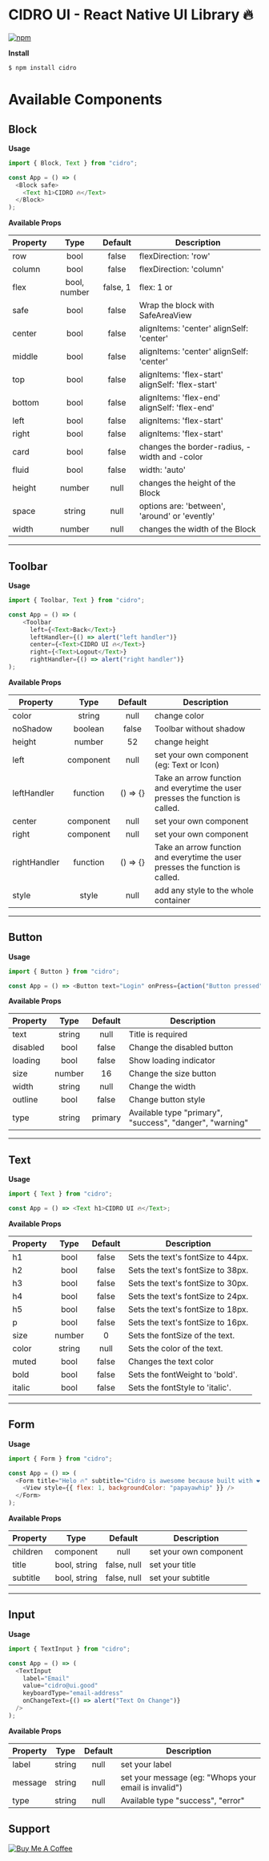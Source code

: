 # CIDRO UI - React Native UI Library 🔥

[![npm](https://img.shields.io/npm/dt/cidro?color=blue&style=for-the-badge)](https://www.npmjs.com/package/cidro)

**Install**

```
$ npm install cidro
```

# Available Components

## Block

**Usage**

```javascript
import { Block, Text } from "cidro";

const App = () => (
  <Block safe>
    <Text h1>CIDRO 🔥</Text>
  </Block>
);
```

**Available Props**

| Property |     Type     | Default  | Description                                      |
| -------- | :----------: | :------: | ------------------------------------------------ |
| row      |     bool     |  false   | flexDirection: 'row'                             |
| column   |     bool     |  false   | flexDirection: 'column'                          |
| flex     | bool, number | false, 1 | flex: 1 or <yourNumber>                          |
| safe     |     bool     |  false   | Wrap the block with SafeAreaView                 |
| center   |     bool     |  false   | alignItems: 'center' alignSelf: 'center'         |
| middle   |     bool     |  false   | alignItems: 'center' alignSelf: 'center'         |
| top      |     bool     |  false   | alignItems: 'flex-start' alignSelf: 'flex-start' |
| bottom   |     bool     |  false   | alignItems: 'flex-end' alignSelf: 'flex-end'     |
| left     |     bool     |  false   | alignItems: 'flex-start'                         |
| right    |     bool     |  false   | alignItems: 'flex-start'                         |
| card     |     bool     |  false   | changes the border-radius, -width and -color     |
| fluid    |     bool     |  false   | width: 'auto'                                    |
| height   |    number    |   null   | changes the height of the Block                  |
| space    |    string    |   null   | options are: 'between', 'around' or 'evently'    |
| width    |    number    |   null   | changes the width of the Block                   |

---

## Toolbar

**Usage**

```javascript
import { Toolbar, Text } from "cidro";

const App = () => (
    <Toolbar
      left={<Text>Back</Text>}
      leftHandler={() => alert("left handler")}
      center={<Text>CIDRO UI 🔥</Text>}
      right={<Text>Logout</Text>}
      rightHandler={() => alert("right handler")}
);
```

**Available Props**

| Property     |   Type    | Default  | Description                                                                   |
| ------------ | :-------: | :------: | ----------------------------------------------------------------------------- |
| color        |  string   |   null   | change color                                                                  |
| noShadow     |  boolean  |  false   | Toolbar without shadow                                                        |
| height       |  number   |    52    | change height                                                                 |
| left         | component |   null   | set your own component (eg: Text or Icon)                                     |
| leftHandler  | function  | () => {} | Take an arrow function and everytime the user presses the function is called. |
| center       | component |   null   | set your own component                                                        |
| right        | component |   null   | set your own component                                                        |
| rightHandler | function  | () => {} | Take an arrow function and everytime the user presses the function is called. |
| style        |   style   |   null   | add any style to the whole container                                          |

---

## Button

**Usage**

```javascript
import { Button } from "cidro";

const App = () => <Button text="Login" onPress={action("Button pressed")} />;
```

**Available Props**

| Property |  Type  | Default | Description                                              |
| -------- | :----: | :-----: | -------------------------------------------------------- |
| text     | string |  null   | Title is required                                        |
| disabled |  bool  |  false  | Change the disabled button                               |
| loading  |  bool  |  false  | Show loading indicator                                   |
| size     | number |   16    | Change the size button                                   |
| width    | string |  null   | Change the width                                         |
| outline  |  bool  |  false  | Change button style                                      |
| type     | string | primary | Available type "primary", "success", "danger", "warning" |

---

## Text

**Usage**

```javascript
import { Text } from "cidro";

const App = () => <Text h1>CIDRO UI 🔥</Text>;
```

**Available Props**

| Property |  Type  | Default | Description                       |
| -------- | :----: | :-----: | --------------------------------- |
| h1       |  bool  |  false  | Sets the text's fontSize to 44px. |
| h2       |  bool  |  false  | Sets the text's fontSize to 38px. |
| h3       |  bool  |  false  | Sets the text's fontSize to 30px. |
| h4       |  bool  |  false  | Sets the text's fontSize to 24px. |
| h5       |  bool  |  false  | Sets the text's fontSize to 18px. |
| p        |  bool  |  false  | Sets the text's fontSize to 16px. |
| size     | number |    0    | Sets the fontSize of the text.    |
| color    | string |  null   | Sets the color of the text.       |
| muted    |  bool  |  false  | Changes the text color            |
| bold     |  bool  |  false  | Sets the fontWeight to 'bold'.    |
| italic   |  bool  |  false  | Sets the fontStyle to 'italic'.   |

---

## Form

**Usage**

```javascript
import { Form } from "cidro";

const App = () => (
  <Form title="Helo 🔥" subtitle="Cidro is awesome because built with ❤️">
    <View style={{ flex: 1, backgroundColor: "papayawhip" }} />
  </Form>
);
```

**Available Props**

| Property |     Type     |   Default   | Description            |
| -------- | :----------: | :---------: | ---------------------- |
| children |  component   |    null     | set your own component |
| title    | bool, string | false, null | set your title         |
| subtitle | bool, string | false, null | set your subtitle      |

---

## Input

**Usage**

```javascript
import { TextInput } from "cidro";

const App = () => (
  <TextInput
    label="Email"
    value="cidro@ui.good"
    keyboardType="email-address"
    onChangeText={() => alert("Text On Change")}
  />
);
```

**Available Props**

| Property |  Type  | Default | Description                                          |
| -------- | :----: | :-----: | ---------------------------------------------------- |
| label    | string |  null   | set your label                                       |
| message  | string |  null   | set your message (eg: "Whops your email is invalid") |
| type     | string |  null   | Available type "success", "error"                    |

## Support

<a href="https://www.buymeacoffee.com/sAb9PGzxT" target="_blank"><img src="https://bmc-cdn.nyc3.digitaloceanspaces.com/BMC-button-images/custom_images/orange_img.png" alt="Buy Me A Coffee" style="height: auto !important;width: auto !important;" ></a>